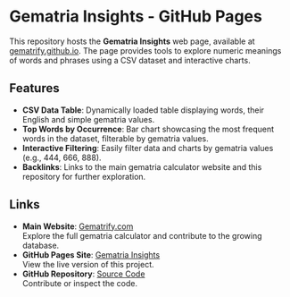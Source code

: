 # Gematria Insights - GitHub Pages

This repository hosts the **Gematria Insights** web page, available at [gematrify.github.io](https://gematrify.github.io/). The page provides tools to explore numeric meanings of words and phrases using a CSV dataset and interactive charts.

## Features

- **CSV Data Table**: Dynamically loaded table displaying words, their English and simple gematria values.
- **Top Words by Occurrence**: Bar chart showcasing the most frequent words in the dataset, filterable by gematria values.
- **Interactive Filtering**: Easily filter data and charts by gematria values (e.g., 444, 666, 888).
- **Backlinks**: Links to the main gematria calculator website and this repository for further exploration.

## Links

- **Main Website**: [Gematrify.com](https://gematrify.com)  
  Explore the full gematria calculator and contribute to the growing database.
- **GitHub Pages Site**: [Gematria Insights](https://gematrify.github.io/)  
  View the live version of this project.
- **GitHub Repository**: [Source Code](https://github.com/Gematrify/gematrify.github.io)  
  Contribute or inspect the code.
